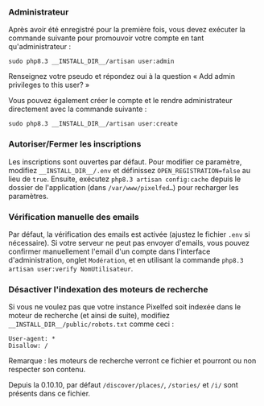 ### Administrateur

Après avoir été enregistré pour la première fois, vous devez exécuter la commande suivante pour promouvoir votre compte en tant qu'administrateur :

`sudo php8.3 __INSTALL_DIR__/artisan user:admin`

Renseignez votre pseudo et répondez oui à la question « Add admin privileges to this user? »

Vous pouvez également créer le compte et le rendre administrateur directement avec la commande suivante :

`sudo php8.3 __INSTALL_DIR__/artisan user:create`

### Autoriser/Fermer les inscriptions

Les inscriptions sont ouvertes par défaut.
Pour modifier ce paramètre, modifiez `__INSTALL_DIR__/.env` et définissez `OPEN_REGISTRATION=false` au lieu de `true`.
Ensuite, exécutez `php8.3 artisan config:cache` depuis le dossier de l'application (dans `/var/www/pixelfed…`) pour recharger les paramètres.

### Vérification manuelle des emails

Par défaut, la vérification des emails est activée (ajustez le fichier `.env` si nécessaire). Si votre serveur ne peut pas envoyer d'emails, vous pouvez confirmer manuellement l'email d'un compte dans l'interface d'administration, onglet `Modération`, et en utilisant la commande `php8.3 artisan user:verify NomUtilisateur`.

### Désactiver l'indexation des moteurs de recherche

Si vous ne voulez pas que votre instance Pixelfed soit indexée dans le moteur de recherche (et ainsi de suite), modifiez `__INSTALL_DIR__/public/robots.txt` comme ceci :

```text
User-agent: *
Disallow: /
```

Remarque : les moteurs de recherche verront ce fichier et pourront ou non respecter son contenu.

Depuis la 0.10.10, par défaut `/discover/places/`, `/stories/` et `/i/` sont présents dans ce fichier.
